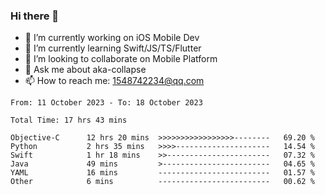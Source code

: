 ### Hi there 👋

<!--
**AkaShark/AkaShark** is a ✨ _special_ ✨ repository because its `README.md` (this file) appears on your GitHub profile.

Here are some ideas to get you started:
-->

- 🔭 I’m currently working on iOS Mobile Dev
- 🌱 I’m currently learning Swift/JS/TS/Flutter
- 👯 I’m looking to collaborate on Mobile Platform 
- 💬 Ask me about aka-collapse
- 📫 How to reach me: 1548742234@qq.com


<!--START_SECTION:waka-->

```all_time
From: 11 October 2023 - To: 18 October 2023

Total Time: 17 hrs 43 mins

Objective-C      12 hrs 20 mins  >>>>>>>>>>>>>>>>>--------   69.20 %
Python           2 hrs 35 mins   >>>>---------------------   14.54 %
Swift            1 hr 18 mins    >>-----------------------   07.32 %
Java             49 mins         >------------------------   04.65 %
YAML             16 mins         -------------------------   01.57 %
Other            6 mins          -------------------------   00.62 %
```

<!--END_SECTION:waka-->

<!-- 
[![Anurag's github stats](https://github-readme-stats.vercel.app/api?username=AkaShark&show_icons=true&theme=radical)](https://github.com/anuraghazra/github-readme-stats)

[![Top Langs](https://github-readme-stats.vercel.app/api/top-langs/?username=AkaShark&layout=compact)](https://github.com/anuraghazra/github-readme-stats)
-->
